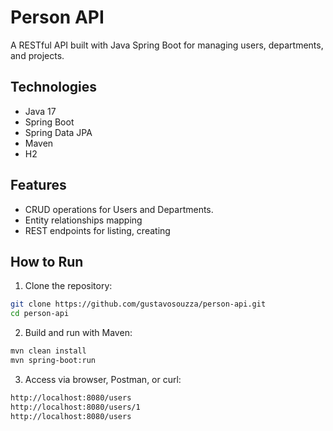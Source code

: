 # Person API

A RESTful API built with Java Spring Boot for managing users, departments, and projects.

## Technologies

- Java 17
- Spring Boot
- Spring Data JPA
- Maven
- H2 

## Features

- CRUD operations for Users and Departments.
- Entity relationships mapping
- REST endpoints for listing, creating


## How to Run

1. Clone the repository:

```bash
git clone https://github.com/gustavosouzza/person-api.git
cd person-api
```
2. Build and run with Maven:

```bash
mvn clean install
mvn spring-boot:run
```

3. Access via browser, Postman, or curl:

```bash
http://localhost:8080/users
http://localhost:8080/users/1
http://localhost:8080/users
```
